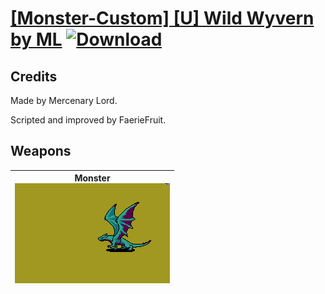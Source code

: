 # [\[Monster-Custom\] \[U\] Wild Wyvern by ML](./) [![Download](https://img.shields.io/badge/Download-Click%20Here!-red)](https://minhaskamal.github.io/DownGit/#/home?url=https://github.com/Klokinator/FE-Repo/tree/main/Battle%20Animations%2FMonsters%20-%20Dragons%20and%20Special%2F%5BMonster-Custom%5D%20%5BU%5D%20Wild%20Wyvern%20by%20ML)
## Credits

Made by Mercenary Lord. 

Scripted and improved by FaerieFruit.

## Weapons

| <b>Monster</b><br/><img alt="Monster animation" src="./8.%20Monster/Monster.gif"/> |
| :---: |
